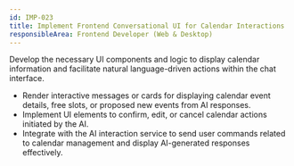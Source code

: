 ```yaml
---
id: IMP-023
title: Implement Frontend Conversational UI for Calendar Interactions
responsibleArea: Frontend Developer (Web & Desktop)
---
```

Develop the necessary UI components and logic to display calendar information and facilitate natural language-driven actions within the chat interface.
*   Render interactive messages or cards for displaying calendar event details, free slots, or proposed new events from AI responses.
*   Implement UI elements to confirm, edit, or cancel calendar actions initiated by the AI.
*   Integrate with the AI interaction service to send user commands related to calendar management and display AI-generated responses effectively.